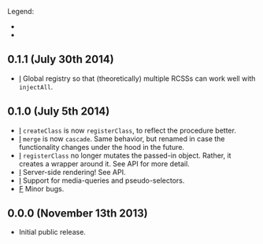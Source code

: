 Legend:
  - [I]: improvement
  - [F]: fix

## 0.1.1 (July 30th 2014)
- [I] Global registry so that (theoretically) multiple RCSSs can work well with `injectAll`.

## 0.1.0 (July 5th 2014)
- [I] `createClass` is now `registerClass`, to reflect the procedure better.
- [I] `merge` is now `cascade`. Same behavior, but renamed in case the functionality changes under the hood in the future.
- [I] `registerClass` no longer mutates the passed-in object. Rather, it creates a wrapper around it. See API for more detail.
- [I] Server-side rendering! See API.
- [I] Support for media-queries and pseudo-selectors.
- [F] Minor bugs.

## 0.0.0 (November 13th 2013)
- Initial public release.
